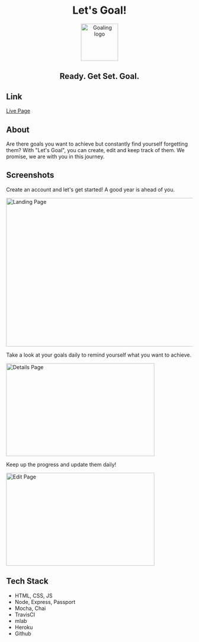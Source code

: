 <h1 align=center>Let's Goal!</h1>

<p align="center" size=10>
    <img src="https://ya-webdesign.com/images/gps-pin-png-4.png" width=100 height= 100 alt="Goaling logo">
</p>

<h2 align="center"> Ready. Get Set. Goal.
</h2>

## Link
[Live Page](https://mighty-oasis-59597.herokuapp.com//)

## About

Are there goals you want to achieve but constantly find yourself forgetting them? With "Let's Goal", you can create, edit and keep track of them. We promise, we are with you in this journey.

## Screenshots
<p>
    Create an account and let's get started! A good year is ahead of you.
</p>
<img align="center" src="https://github.com/dngiang/lets-goal/blob/master/img/LandingPage.jpg" alt="Landing Page"  height=400 width=800>

<p>
    Take a look at your goals daily to remind yourself what you want to achieve.
</p>
<img align="center" src="https://github.com/dngiang/lets-goal/blob/master/img/DetailsPage.jpg" alt="Details Page" height=250 width=400>

<p>
    Keep up the progress and update them daily!
</p>
<img align="center" src="https://github.com/dngiang/lets-goal/blob/master/img/EditPage.jpg" alt="Edit Page" height=250 width=400>
   
## Tech Stack

<ul>
  <li>HTML, CSS, JS</li>
  <li>Node, Express, Passport</li>
  <li>Mocha, Chai</li>
  <li>TravisCI</li>
  <li>mlab</li>
  <li>Heroku</li>
  <li>Github</li>
</ul>
